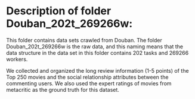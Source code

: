 # Description of folder Douban_202t_269266w:

This folder contains data sets crawled from Douban. 
The folder Douban_202t_269266w is the raw data, 
and this naming means that the data structure in the data set in this folder contains 202 tasks and 269266 workers.

We collected and organized the long review information (1-5 points) of the Top 250 movies and the social relationship attributes between the commenting users. We also used the expert ratings of movies from metacritic as the ground truth for this dataset.


